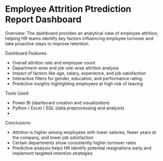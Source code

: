 # Employee Attrition Ptrediction Report Dashboard

Overview:
The dashboard provides an analytical view of employee attrition, helping HR teams identify key factors influencing employee turnover and take proactive steps to improve retention.

Dashboard Features:

* Overall attrition rate and employee count
* Department-wise and job role-wise attrition analysis
* Impact of factors like age, salary, experience, and job satisfaction
* Interactive filters for gender, education, and performance rating
* Predictive insights highlighting employees at high risk of leaving

Tools Used:

* Power BI (dashboard creation and visualization)
* Python / Excel / SQL (data preprocessing and analysis)
* 
Conclusions:
* Attrition is higher among employees with lower salaries, fewer years at the company, and lower job satisfaction
* Certain departments show consistently higher turnover rates
* Predictive analysis helps HR identify potential resignations early and implement targeted retention strategies
